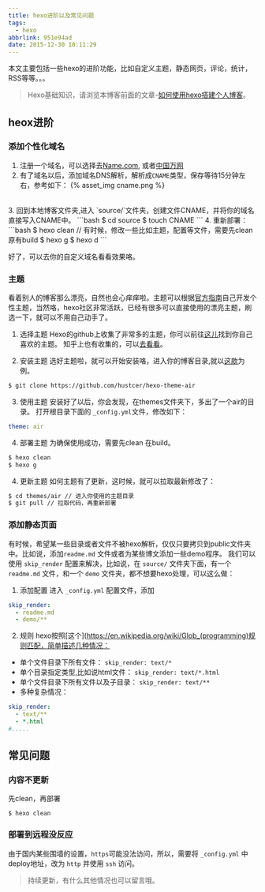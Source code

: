 ```yaml
---
title: hexo进阶以及常见问题
tags:
  - hexo
abbrlink: 951e94ad
date: 2015-12-30 10:11:29
---
```



本文主要包括一些hexo的进阶功能，比如自定义主题，静态网页，评论，统计，RSS等等。。。

> Hexo基础知识，请浏览本博客前面的文章-[如何使用hexo搭建个人博客](/2016/03/25/%E4%BD%BF%E7%94%A8Hexo%E5%92%8Cgithub%E6%90%AD%E5%BB%BA%E4%B8%AA%E4%BA%BA%E5%8D%9A%E5%AE%A2/)。

## heox进阶

### 添加个性化域名

1. 注册一个域名，可以选择去[Name.com](https://www.name.com/), 或者[中国万网](https://wanwang.aliyun.com/)
2. 有了域名以后，添加域名DNS解析，解析成`CNAME`类型，保存等待15分钟左右，参考如下：
{% asset_img cname.png %}
<br />
3. 回到本地博客文件夹,进入 `source/`文件夹，创建文件CNAME，并将你的域名直接写入CNAME中。
```bash
$ cd source
$ touch CNAME
```
<!-- more -->
4. 重新部署：
```bash
$ hexo clean // 有时候，修改一些比如主题，配置等文件，需要先clean原有build
$ hexo g
$ hexo d
```

好了，可以去你的自定义域名看看效果咯。

### 主题
看着别人的博客那么漂亮，自然也会心痒痒啦。主题可以根据[官方指南](https://hexo.io/zh-cn/docs/themes.html)自己开发个性主题，当然咯，hexo社区非常活跃，已经有很多可以直接使用的漂亮主题，刷选一下，就可以不用自己动手了。

1. 选择主题
Hexo的github上收集了非常多的主题，你可以前往[这儿](https://github.com/hexojs/hexo/wiki/Themes)找到你自己喜欢的主题。
知乎上也有收集的，可以[去看看](https://www.zhihu.com/question/24422335)。

2. 安装主题
选好主题啦，就可以开始安装咯，进入你的博客目录,就以[这款](https://github.com/hustcer/hexo-theme-air)为例。
```bash
$ git clone https://github.com/hustcer/hexo-theme-air
```

3. 使用主题
安装好了以后，你会发现，在themes文件夹下，多出了一个air的目录。
打开根目录下面的 `_config.yml`文件，修改如下：
```yml
theme: air
```

4. 部署主题
为确保使用成功，需要先clean 在build。
```bash
$ hexo clean
$ hexo g
```

4. 更新主题
如何主题有了更新，这时候，就可以拉取最新修改了：
```bash
$ cd themes/air // 进入你使用的主题目录
$ git pull // 拉取代码，再重新部署
```

### 添加静态页面
有时候，希望某一些目录或者文件不被hexo解析，仅仅只要拷贝到public文件夹中。比如说，添加`readme.md` 文件或者为某些博文添加一些demo程序。
我们可以使用 `skip_render` 配置来解决，比如说，在 `source/` 文件夹下面，有一个 `readme.md` 文件，和一个 `demo` 文件夹，都不想要hexo处理，可以这么做：

1. 添加配置
进入 `_config.yml` 配置文件，添加
```yml
skip_render: 
  - readme.md
  - demo/** 
```

2. 规则
hexo按照[这个](https://en.wikipedia.org/wiki/Glob_(programming)规则匹配，简单描述几种情况：
  - 单个文件目录下所有文件： `skip_render: text/*`
  - 单个目录指定类型,比如说html文件：  `skip_render: text/*.html`
  - 单个文件目录下所有文件以及子目录： `skip_render: text/**`
  - 多种复杂情况：
```yml
skip_render:
  - text/**
  - *.html
#.....
```

## 常见问题

### 内容不更新

先clean，再部署

```
$ hexo clean
```

### 部署到远程没反应

由于国内某些围墙的设置，`https`可能没法访问，所以，需要将 `_config.yml` 中deploy地址，改为 `http` 并使用 `ssh` 访问。

> 持续更新，有什么其他情况也可以留言哦。
